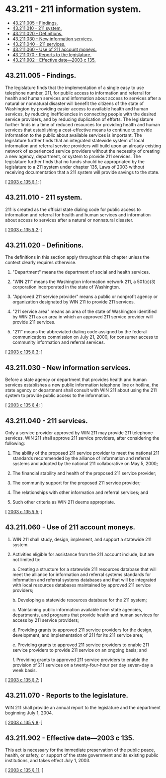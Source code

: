 # 43.211 - 211 information system.
* [43.211.005 - Findings.](#43211005---findings)
* [43.211.010 - 211 system.](#43211010---211-system)
* [43.211.020 - Definitions.](#43211020---definitions)
* [43.211.030 - New information services.](#43211030---new-information-services)
* [43.211.040 - 211 services.](#43211040---211-services)
* [43.211.060 - Use of 211 account moneys.](#43211060---use-of-211-account-moneys)
* [43.211.070 - Reports to the legislature.](#43211070---reports-to-the-legislature)
* [43.211.902 - Effective date—2003 c 135.](#43211902---effective-date2003-c-135)
## 43.211.005 - Findings.
The legislature finds that the implementation of a single easy to use telephone number, 211, for public access to information and referral for health and human services and information about access to services after a natural or nonnatural disaster will benefit the citizens of the state of Washington by providing easier access to available health and human services, by reducing inefficiencies in connecting people with the desired service providers, and by reducing duplication of efforts. The legislature further finds in a time of reduced resources for providing health and human services that establishing a cost-effective means to continue to provide information to the public about available services is important. The legislature further finds that an integrated statewide system of local information and referral service providers will build upon an already existing network of experienced service providers without the necessity of creating a new agency, department, or system to provide 211 services. The legislature further finds that no funds should be appropriated by the legislature to a 211 system under chapter 135, Laws of 2003 without receiving documentation that a 211 system will provide savings to the state.

\[ [2003 c 135 § 1](http://lawfilesext.leg.wa.gov/biennium/2003-04/Pdf/Bills/Session%20Laws/House/1787-S.SL.pdf?cite=2003%20c%20135%20§%201); \]

## 43.211.010 - 211 system.
211 is created as the official state dialing code for public access to information and referral for health and human services and information about access to services after a natural or nonnatural disaster.

\[ [2003 c 135 § 2](http://lawfilesext.leg.wa.gov/biennium/2003-04/Pdf/Bills/Session%20Laws/House/1787-S.SL.pdf?cite=2003%20c%20135%20§%202); \]

## 43.211.020 - Definitions.
The definitions in this section apply throughout this chapter unless the context clearly requires otherwise.

1. "Department" means the department of social and health services.

2. "WIN 211" means the Washington information network 211, a 501(c)(3) corporation incorporated in the state of Washington.

3. "Approved 211 service provider" means a public or nonprofit agency or organization designated by WIN 211 to provide 211 services.

4. "211 service area" means an area of the state of Washington identified by WIN 211 as an area in which an approved 211 service provider will provide 211 services.

5. "211" means the abbreviated dialing code assigned by the federal communications commission on July 21, 2000, for consumer access to community information and referral services.

\[ [2003 c 135 § 3](http://lawfilesext.leg.wa.gov/biennium/2003-04/Pdf/Bills/Session%20Laws/House/1787-S.SL.pdf?cite=2003%20c%20135%20§%203); \]

## 43.211.030 - New information services.
Before a state agency or department that provides health and human services establishes a new public information telephone line or hotline, the state agency or department shall consult with WIN 211 about using the 211 system to provide public access to the information.

\[ [2003 c 135 § 4](http://lawfilesext.leg.wa.gov/biennium/2003-04/Pdf/Bills/Session%20Laws/House/1787-S.SL.pdf?cite=2003%20c%20135%20§%204); \]

## 43.211.040 - 211 services.
Only a service provider approved by WIN 211 may provide 211 telephone services. WIN 211 shall approve 211 service providers, after considering the following:

1. The ability of the proposed 211 service provider to meet the national 211 standards recommended by the alliance of information and referral systems and adopted by the national 211 collaborative on May 5, 2000;

2. The financial stability and health of the proposed 211 service provider;

3. The community support for the proposed 211 service provider;

4. The relationships with other information and referral services; and

5. Such other criteria as WIN 211 deems appropriate.

\[ [2003 c 135 § 5](http://lawfilesext.leg.wa.gov/biennium/2003-04/Pdf/Bills/Session%20Laws/House/1787-S.SL.pdf?cite=2003%20c%20135%20§%205); \]

## 43.211.060 - Use of 211 account moneys.
1. WIN 211 shall study, design, implement, and support a statewide 211 system.

2. Activities eligible for assistance from the 211 account include, but are not limited to:

    a. Creating a structure for a statewide 211 resources database that will meet the alliance for information and referral systems standards for information and referral systems databases and that will be integrated with local resources databases maintained by approved 211 service providers;

    b. Developing a statewide resources database for the 211 system;

    c. Maintaining public information available from state agencies, departments, and programs that provide health and human services for access by 211 service providers;

    d. Providing grants to approved 211 service providers for the design, development, and implementation of 211 for its 211 service area;

    e. Providing grants to approved 211 service providers to enable 211 service providers to provide 211 service on an ongoing basis; and

    f. Providing grants to approved 211 service providers to enable the provision of 211 services on a twenty-four-hour per day seven-day a week basis.

\[ [2003 c 135 § 7](http://lawfilesext.leg.wa.gov/biennium/2003-04/Pdf/Bills/Session%20Laws/House/1787-S.SL.pdf?cite=2003%20c%20135%20§%207); \]

## 43.211.070 - Reports to the legislature.
WIN 211 shall provide an annual report to the legislature and the department beginning July 1, 2004.

\[ [2003 c 135 § 8](http://lawfilesext.leg.wa.gov/biennium/2003-04/Pdf/Bills/Session%20Laws/House/1787-S.SL.pdf?cite=2003%20c%20135%20§%208); \]

## 43.211.902 - Effective date—2003 c 135.
This act is necessary for the immediate preservation of the public peace, health, or safety, or support of the state government and its existing public institutions, and takes effect July 1, 2003.

\[ [2003 c 135 § 11](http://lawfilesext.leg.wa.gov/biennium/2003-04/Pdf/Bills/Session%20Laws/House/1787-S.SL.pdf?cite=2003%20c%20135%20§%2011); \]


